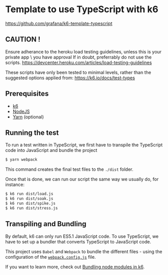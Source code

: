 # Template to use TypeScript with k6
https://github.com/grafana/k6-template-typescript

## CAUTION !
Ensure adherance to the heroku load testing guidelines, unless this is your private app \ you have approval
If in doubt, preferrably do not use the scripts.
https://devcenter.heroku.com/articles/load-testing-guidelines

These scripts have only been tested to minimal levels, rather than the suggested options applied from:
https://k6.io/docs/test-types

## Prerequisites

- [k6](https://k6.io/docs/getting-started/installation)
- [NodeJS](https://nodejs.org/en/download/)
- [Yarn](https://yarnpkg.com/getting-started/install) (optional)

## Running the test

To run a test written in TypeScript, we first have to transpile the TypeScript code into JavaScript and bundle the project

```bash
$ yarn webpack
```

This command creates the final test files to the `./dist` folder.

Once that is done, we can run our script the same way we usually do, for instance:

```bash
$ k6 run dist/load.js
$ k6 run dist/soak.js
$ k6 run dist/spike.js
$ k6 run dist/stress.js
```

## Transpiling and Bundling

By default, k6 can only run ES5.1 JavaScript code. To use TypeScript, we have to set up a bundler that converts TypeScript to JavaScript code. 

This project uses `Babel` and `Webpack` to bundle the different files - using the configuration of the [`webpack.config.js`](./webpack.config.js) file.

If you want to learn more, check out [Bundling node modules in k6](https://k6.io/docs/using-k6/modules#bundling-node-modules).
